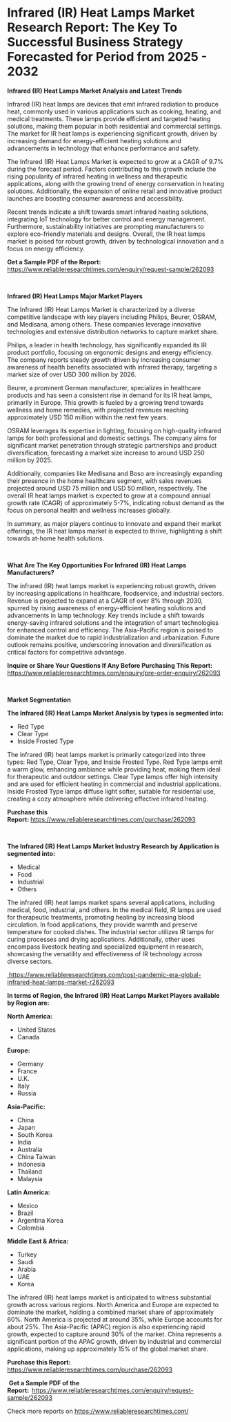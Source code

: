 <p><h1>Infrared (IR) Heat Lamps Market Research Report: The Key To Successful Business Strategy Forecasted for Period from 2025 - 2032</h1></p><p><strong>Infrared (IR) Heat Lamps Market Analysis and Latest Trends</strong></p>
<p><p>Infrared (IR) heat lamps are devices that emit infrared radiation to produce heat, commonly used in various applications such as cooking, heating, and medical treatments. These lamps provide efficient and targeted heating solutions, making them popular in both residential and commercial settings. The market for IR heat lamps is experiencing significant growth, driven by increasing demand for energy-efficient heating solutions and advancements in technology that enhance performance and safety.</p><p>The Infrared (IR) Heat Lamps Market is expected to grow at a CAGR of 9.7% during the forecast period. Factors contributing to this growth include the rising popularity of infrared heating in wellness and therapeutic applications, along with the growing trend of energy conservation in heating solutions. Additionally, the expansion of online retail and innovative product launches are boosting consumer awareness and accessibility. </p><p>Recent trends indicate a shift towards smart infrared heating solutions, integrating IoT technology for better control and energy management. Furthermore, sustainability initiatives are prompting manufacturers to explore eco-friendly materials and designs. Overall, the IR heat lamps market is poised for robust growth, driven by technological innovation and a focus on energy efficiency.</p></p>
<p><strong>Get a Sample PDF of the Report:&nbsp;</strong> <a href="https://www.reliableresearchtimes.com/enquiry/request-sample/262093?utm_campaign=3386&utm_medium=2&utm_source=Github&utm_content=ia&utm_term=30032025&utm_id=infrared-ir-heat-lamps">https://www.reliableresearchtimes.com/enquiry/request-sample/262093</a></p>
<p>&nbsp;</p>
<p><strong>Infrared (IR) Heat Lamps Major Market Players</strong></p>
<p><p>The Infrared (IR) Heat Lamps Market is characterized by a diverse competitive landscape with key players including Philips, Beurer, OSRAM, and Medisana, among others. These companies leverage innovative technologies and extensive distribution networks to capture market share. </p><p>Philips, a leader in health technology, has significantly expanded its IR product portfolio, focusing on ergonomic designs and energy efficiency. The company reports steady growth driven by increasing consumer awareness of health benefits associated with infrared therapy, targeting a market size of over USD 300 million by 2026.</p><p>Beurer, a prominent German manufacturer, specializes in healthcare products and has seen a consistent rise in demand for its IR heat lamps, primarily in Europe. This growth is fueled by a growing trend towards wellness and home remedies, with projected revenues reaching approximately USD 150 million within the next few years.</p><p>OSRAM leverages its expertise in lighting, focusing on high-quality infrared lamps for both professional and domestic settings. The company aims for significant market penetration through strategic partnerships and product diversification, forecasting a market size increase to around USD 250 million by 2025.</p><p>Additionally, companies like Medisana and Boso are increasingly expanding their presence in the home healthcare segment, with sales revenues projected around USD 75 million and USD 50 million, respectively. The overall IR heat lamps market is expected to grow at a compound annual growth rate (CAGR) of approximately 5-7%, indicating robust demand as the focus on personal health and wellness increases globally. </p><p>In summary, as major players continue to innovate and expand their market offerings, the IR heat lamps market is expected to thrive, highlighting a shift towards at-home health solutions.</p></p>
<p>&nbsp;</p>
<p><strong>What Are The Key Opportunities For Infrared (IR) Heat Lamps Manufacturers?</strong></p>
<p><p>The infrared (IR) heat lamps market is experiencing robust growth, driven by increasing applications in healthcare, foodservice, and industrial sectors. Revenue is projected to expand at a CAGR of over 8% through 2030, spurred by rising awareness of energy-efficient heating solutions and advancements in lamp technology. Key trends include a shift towards energy-saving infrared solutions and the integration of smart technologies for enhanced control and efficiency. The Asia-Pacific region is poised to dominate the market due to rapid industrialization and urbanization. Future outlook remains positive, underscoring innovation and diversification as critical factors for competitive advantage.</p></p>
<p><strong>Inquire or Share Your Questions If Any Before Purchasing This Report:</strong> <a href="https://www.reliableresearchtimes.com/enquiry/pre-order-enquiry/262093?utm_campaign=3386&utm_medium=2&utm_source=Github&utm_content=ia&utm_term=30032025&utm_id=infrared-ir-heat-lamps">https://www.reliableresearchtimes.com/enquiry/pre-order-enquiry/262093</a></p>
<p>&nbsp;</p>
<p><strong>Market Segmentation</strong></p>
<p><strong>The Infrared (IR) Heat Lamps Market Analysis by types is segmented into:</strong></p>
<p><ul><li>Red Type</li><li>Clear Type</li><li>Inside Frosted Type</li></ul></p>
<p><p>The infrared (IR) heat lamps market is primarily categorized into three types: Red Type, Clear Type, and Inside Frosted Type. Red Type lamps emit a warm glow, enhancing ambiance while providing heat, making them ideal for therapeutic and outdoor settings. Clear Type lamps offer high intensity and are used for efficient heating in commercial and industrial applications. Inside Frosted Type lamps diffuse light softer, suitable for residential use, creating a cozy atmosphere while delivering effective infrared heating.</p></p>
<p><strong>Purchase this Report:&nbsp;</strong><a href="https://www.reliableresearchtimes.com/purchase/262093?utm_campaign=3386&utm_medium=2&utm_source=Github&utm_content=ia&utm_term=30032025&utm_id=infrared-ir-heat-lamps">https://www.reliableresearchtimes.com/purchase/262093</a></p>
<p>&nbsp;</p>
<p><strong>The Infrared (IR) Heat Lamps Market Industry Research by Application is segmented into:</strong></p>
<p><ul><li>Medical</li><li>Food</li><li>Industrial</li><li>Others</li></ul></p>
<p><p>The infrared (IR) heat lamps market spans several applications, including medical, food, industrial, and others. In the medical field, IR lamps are used for therapeutic treatments, promoting healing by increasing blood circulation. In food applications, they provide warmth and preserve temperature for cooked dishes. The industrial sector utilizes IR lamps for curing processes and drying applications. Additionally, other uses encompass livestock heating and specialized equipment in research, showcasing the versatility and effectiveness of IR technology across diverse sectors.</p></p>
<p><a href="https://www.reliableresearchtimes.com/post-pandemic-era-global-infrared-heat-lamps-market-r262093?utm_campaign=3386&utm_medium=2&utm_source=Github&utm_content=ia&utm_term=30032025&utm_id=infrared-ir-heat-lamps">&nbsp;https://www.reliableresearchtimes.com/post-pandemic-era-global-infrared-heat-lamps-market-r262093</a></p>
<p><strong>In terms of Region, the Infrared (IR) Heat Lamps Market Players available by Region are:</strong></p>
<p>
    <p> <strong> North America: </strong>
        <ul>
            <li>United States</li>
            <li>Canada</li>
        </ul>
        </p> 
    <p> <strong> Europe: </strong>
        <ul>
            <li>Germany</li>
            <li>France</li>
            <li>U.K.</li>
            <li>Italy</li>
            <li>Russia</li>
        </ul>
        </p> 
    <p> <strong> Asia-Pacific: </strong>
        <ul>
            <li>China</li>
            <li>Japan</li>
            <li>South Korea</li>
            <li>India</li>
            <li>Australia</li>
            <li>China Taiwan</li>
            <li>Indonesia</li>
            <li>Thailand</li>
            <li>Malaysia</li>
        </ul>
        </p> 
    <p> <strong> Latin America: </strong>
        <ul>
            <li>Mexico</li>
            <li>Brazil</li>
            <li>Argentina Korea</li>
            <li>Colombia</li>
        </ul>
        </p> 
    <p> <strong> Middle East & Africa: </strong>
        <ul>
            <li>Turkey</li>
            <li>Saudi</li>
            <li>Arabia</li>
            <li>UAE</li>
            <li>Korea</li>
        </ul>
    </p>
    </p>
<p><p>The infrared (IR) heat lamps market is anticipated to witness substantial growth across various regions. North America and Europe are expected to dominate the market, holding a combined market share of approximately 60%. North America is projected at around 35%, while Europe accounts for about 25%. The Asia-Pacific (APAC) region is also experiencing rapid growth, expected to capture around 30% of the market. China represents a significant portion of the APAC growth, driven by industrial and commercial applications, making up approximately 15% of the global market share.</p></p>
<p><strong>Purchase this Report: </strong><a href="https://www.reliableresearchtimes.com/purchase/262093?utm_campaign=3386&utm_medium=2&utm_source=Github&utm_content=ia&utm_term=30032025&utm_id=infrared-ir-heat-lamps">https://www.reliableresearchtimes.com/purchase/262093</a></p>
<p>&nbsp;<strong>Get a Sample PDF of the Report:&nbsp;&nbsp;</strong><a href="https://www.reliableresearchtimes.com/enquiry/request-sample/262093?utm_campaign=3386&utm_medium=2&utm_source=Github&utm_content=ia&utm_term=30032025&utm_id=infrared-ir-heat-lamps">https://www.reliableresearchtimes.com/enquiry/request-sample/262093</a></p>
<p><strong></strong></p>
<p>Check more reports on <a href="https://www.reliableresearchtimes.com/?utm_campaign=3386&utm_medium=2&utm_source=Github&utm_content=ia&utm_term=30032025&utm_id=infrared-ir-heat-lamps">https://www.reliableresearchtimes.com/</a></p>